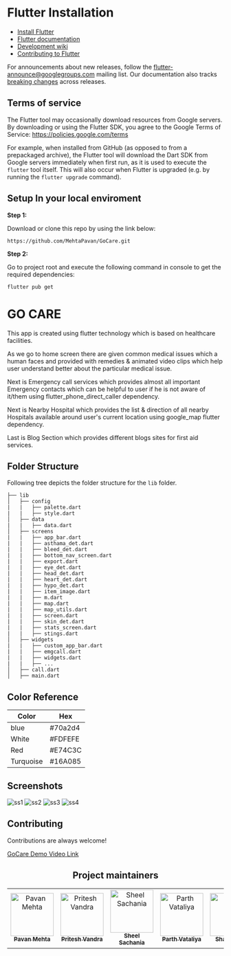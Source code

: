 
# Flutter Installation

* [Install Flutter](https://flutter.dev/get-started/)
* [Flutter documentation](https://docs.flutter.dev/)
* [Development wiki](https://github.com/flutter/flutter/wiki)
* [Contributing to Flutter](https://github.com/flutter/flutter/blob/master/CONTRIBUTING.md)

For announcements about new releases, follow the
[flutter-announce@googlegroups.com](https://groups.google.com/forum/#!forum/flutter-announce)
mailing list. Our documentation also tracks [breaking
changes](https://docs.flutter.dev/release/breaking-changes) across releases.

## Terms of service

The Flutter tool may occasionally download resources from Google servers. By
downloading or using the Flutter SDK, you agree to the Google Terms of Service:
https://policies.google.com/terms

For example, when installed from GitHub (as opposed to from a prepackaged
archive), the Flutter tool will download the Dart SDK from Google servers
immediately when first run, as it is used to execute the `flutter` tool itself.
This will also occur when Flutter is upgraded (e.g. by running the `flutter
upgrade` command).

## Setup In your local enviroment 

**Step 1:**

Download or clone this repo by using the link below:

```
https://github.com/MehtaPavan/GoCare.git
```

**Step 2:**

Go to project root and execute the following command in console to get the required dependencies: 

```
flutter pub get 
```



# GO CARE

This app is created using flutter technology which is based on healthcare facilities. 

As we go to home screen there are given common medical issues which a human faces and provided with remedies & animated video clips which help user understand better about the particular medical issue.


Next is Emergency call services which provides almost all important Emergency contacts which can be helpful to user if he is not aware of it/them using flutter_phone_direct_caller dependency.

Next is Nearby Hospital which provides the list & direction of all nearby Hospitals available around user's current location using google_map flutter dependency.

Last is Blog Section which provides different blogs sites for first aid services.

## Folder Structure

Following tree depicts the folder structure for the `lib` folder.
 ```
├── lib
│   ├── config
|   |   ├── palette.dart  
|   |   ├── style.dart 
│   ├── data
|   |   ├── data.dart     
│   ├── screens
|   |   ├── app_bar.dart
|   |   ├── asthama_det.dart
|   |   ├── bleed_det.dart
|   |   ├── bottom_nav_screen.dart
|   |   ├── export.dart
|   |   ├── eye_det.dart
|   |   ├── head_det.dart
|   |   ├── heart_det.dart
|   |   ├── hypo_det.dart
|   |   ├── item_image.dart
|   |   ├── m.dart
|   |   ├── map.dart
|   |   ├── map_utils.dart
|   |   ├── screen.dart
|   |   ├── skin_det.dart
|   |   ├── stats_screen.dart
|   |   ├── stings.dart
│   ├── widgets             
|   |   ├── custom_app_bar.dart
|   |   ├── emgcall.dart
|   |   ├── widgets.dart
|   |   ├── ...
│   ├── call.dart
│   ├── main.dart
```










## Color Reference

| Color             | Hex                                                                |
| ----------------- | ------------------------------------------------------------------ |
| blue | #70a2d4
| White |#FDFEFE 
| Red | #E74C3C
| Turquoise | #16A085 

## Screenshots

![ss1](./assets/images/1.jpeg)
![ss2](./assets/images/2.jpeg)
![ss3](./assets/images/3.jpeg)
![ss4](./assets/images/4.jpeg)

## Contributing

Contributions are always welcome!

[GoCare Demo Video Link](https://drive.google.com/file/d/1RAcaCrdQoq0-g2Ett3olNsbrTp9Ngfo3/view)

<h2 align='center'> Project maintainers </h2>
<table align='center'>
<tr>
  <td align="center">
        <a href="https://github.com/MehtaPavan">
            <img src="https://avatars.githubusercontent.com/u/96176462?v=4" width="100;" alt="Pavan Mehta"/>
            <br />
            <sub><b>Pavan Mehta</b></sub>
        </a>
    </td>
    <td align="center">
        <a href="https://github.com/pritesh2745">
            <img src="https://avatars.githubusercontent.com/u/88341178?v=4" width="100;" alt="Pritesh Vandra"/>
            <br />
            <sub><b>Pritesh Vandra</b></sub>
        </a>
    </td>
  <td align="center">
        <a href="https://github.com/sheel1710">
            <img src="https://avatars.githubusercontent.com/u/70745391?v=4" width="100;" alt="Sheel Sachania"/>
            <br />
            <sub><b>Sheel Sachania</b></sub>
        </a>
    </td>

   <td align="center">
        <a href="https://github.com/PARTHVATALIYA">
            <img src="https://avatars.githubusercontent.com/u/88878890?v=4" width="100;" alt="Parth Vataliya"/>
            <br />
            <sub><b>Parth Vataliya</b></sub>
        </a>
    </td>
       <td align="center">
        <a href="https://github.com/shalintilva">
            <img src="https://avatars.githubusercontent.com/u/110724892?v=4" width="100;" alt="Shalin Tilva"/>
            <br />
            <sub><b>Shalin Tilva</b></sub>
        </a>
    </td>
   
  </tr>
</table>
